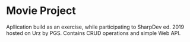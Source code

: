 # Movie Project

Apllication build as an exercise, while participating to SharpDev ed. 2019 hosted on Urz by PGS. Contains CRUD operations and simple Web API.